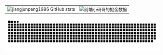 <table border=0>
  <tr>
    <td><img src="https://github-readme-stats.vercel.app/api?username=jiangjunpeng1996&show_icons=true&count_private=true&theme=vue-light&hide_border=true" alt="jiangjunpeng1996 GitHub stats" style="zoom:100%;" align="left"/></td>
    <td><img src="https://4sdvg7tqbv.us.aircode.run/juejin?uid=4406498337495374&hide_border=true" alt="前端小码哥的掘金数据" style="zoom:100%;" align="left"/></td>
  </tr>
</table>

![junpeng.jiang github activity graph](https://raw.githubusercontent.com/jiangjunpeng1996/jiangjunpeng1996/output/github-contribution-grid-snake.svg)


